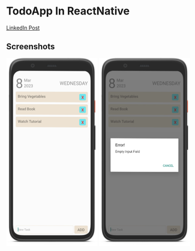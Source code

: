 # TodoApp In ReactNative

[LinkedIn Post](https://www.linkedin.com/feed/update/urn:li:activity:7039190554752036864/)

## Screenshots


<img src="./screenshots/1.png"   height="500">
<img src="./screenshots/2.png"   height="500">

